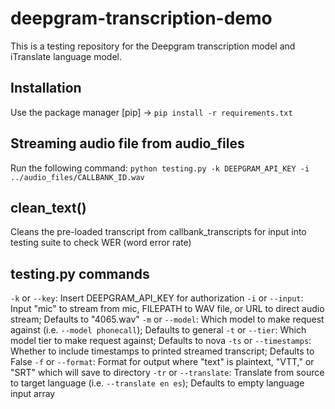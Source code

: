# deepgram-transcription-demo

This is a testing repository for the Deepgram transcription model and iTranslate language model.

## Installation

Use the package manager [pip] -> `pip install -r requirements.txt`

## Streaming audio file from audio_files

Run the following command:
`python testing.py -k DEEPGRAM_API_KEY -i ../audio_files/CALLBANK_ID.wav`

## clean_text()

Cleans the pre-loaded transcript from callbank_transcripts for input into testing suite to check WER (word error rate)

## testing.py commands

`-k` or `--key`: Insert DEEPGRAM_API_KEY for authorization
`-i` or `--input`: Input "mic" to stream from mic, FILEPATH to WAV file, or URL to direct audio stream; Defaults to "4065.wav"
`-m` or `--model`: Which model to make request against (i.e. `--model phonecall`); Defaults to general
`-t` or `--tier`: Which model tier to make request against; Defaults to nova
`-ts` or `--timestamps`: Whether to include timestamps to printed streamed transcript; Defaults to False
`-f` or `--format`: Format for output where "text" is plaintext, "VTT," or "SRT" which will save to directory
`-tr` or `--translate`: Translate from source to target language (i.e. `--translate en es`); Defaults to empty language input array
